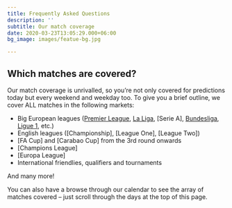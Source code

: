 ```yaml
---
title: Frequently Asked Questions
description: ''
subtitle: Our match coverage
date: 2020-03-23T13:05:29.000+06:00
bg_image: images/featue-bg.jpg

---
```

## Which matches are covered?

Our match coverage is unrivalled, so you’re not only covered for predictions today but every weekend and weekday too. To give you a brief outline, we cover ALL matches in the following markets:

* Big European leagues ([Premier League](https://www.premierleague.com/), [La Liga](https://www.laliga.com/), [Serie A], [Bundesliga](https://www.bundesliga.com/en/bundesliga), [Ligue 1](https://www.ligue1.com/), etc.)
* English leagues ([Championship], [League One], [League Two])
* [FA Cup] and [Carabao Cup] from the 3rd round onwards
* [Champions League]
* [Europa League]
* International friendlies, qualifiers and tournaments

And many more!

You can also have a browse through our calendar to see the array of matches covered – just scroll through the days at the top of this page.
